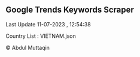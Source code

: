 

## Google Trends Keywords Scraper 
 
Last Update 11-07-2023 , 12:54:38

Country List :
VIETNAM.json



© Abdul Muttaqin 
